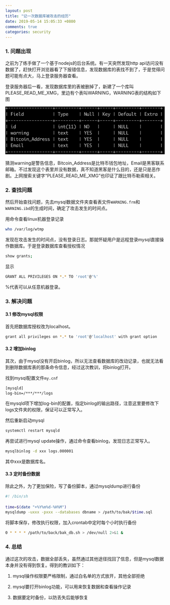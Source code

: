 ```yaml
---
layout: post
title: "记一次数据库被攻击的经历"
date: 2019-05-14 15:05:33 +0800
comments: true
categories: security
---
```


### 1. 问题出现

之前为了练手做了一个基于nodejs的后台系统。有一天突然发现http api访问没有数据了，赶快打开浏览器看了下报错信息，发现数据库的表找不到了，于是觉得问题可能有点大，马上登录服务器查看。

登录服务器后一看，发现数据库里的表被删掉了，新建了一个库叫PLEASE_READ_ME_XMG，里边有个表叫WARNING，WARNING表的结构如下图

![](https://raw.githubusercontent.com/joshuaton/img/master/20190514154008.png)

猜测warning是警告信息，Bitcoin_Address是比特币钱包地址，Email是黑客联系邮箱。不过发现这个表里并没有数据，真不知道黑客是什么目的，还是只是恶作剧。上网搜索关键字“PLEASE_READ_ME_XMG”也印证了跟比特币勒索相关。

### 2. 查找问题

然后开始查找问题，先去mysql数据文件夹查看表文件`WARNING.frm`和`WARNING.ibd`的生成时间，确定了攻击发生的时间点。

用命令查看linux机器登录记录

```bash
who /var/log/wtmp
```

发现在攻击发生的时间点，没有登录日志。那就怀疑用户是远程登录mysql直接操作数据库。于是登录数据库查看授权情况

```bash
show grants;
```

显示

```bash
GRANT ALL PRIVILEGES ON *.* TO 'root'@'%'
```

%代表可以从任意机器登录。

### 3. 解决问题

#### 3.1 修改mysql权限

首先把数据库授权改为localhost。

```bash
grant all privileges on *.* to 'root'@'localhost' with grant option
```

#### 3.2 增加binlog

其次，由于mysql没有开启binlog，所以无法查看数据库的改动记录，也就无法看到删除数据库表的那条命令信息，经过这次教训，将binlog打开。

找到mysql配置文件`my.cnf`

```
[mysqld]
log-bin=/***/***/logs
```

在mysqld项下增加log-bin的配置，指定binlog的输出路径，注意这里要修改下logs文件夹的权限，保证可以正常写入。

然后重新启动mysql

```bash
systemctl restart mysqld
```

再尝试进行mysql update操作，通过命令查看binlog，发现日志正常写入。

```bash
mysqlbinlog -d xxx logs.000001
```

其中xxx是数据库名。

#### 3.3 定时备份数据

除此之外，为了更加保险，写了备份脚本，通过mysqldump进行备份

```bash
#! /bin/sh

time=$(date "+%Y%m%d-%H%M")
mysqldump -uxxx -pxxx --databases dbname > /path/to/bak/$time.sql
```

 将脚本保存，修改执行权限，加入crontab中定时每个小时执行备份

```bash
0 * * * * /path/to/back/bak_db.sh > /dev/null 2>&1 &
```

### 4. 总结

通过这次的攻击，数据全部丢失，虽然通过其他途径找回了信息，但是mysql数据本身并没有得到恢复。得到的教训如下：

1. mysql操作权限要严格限制，通过白名单的方式放开，其他全部拒绝

2. mysql要打开binlog功能，可以用来恢复数据和查看操作记录

3. 数据要定时备份，以防丢失后能够恢复
